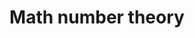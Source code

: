 ---
layout: posts_by_category
categories: math-number-theory
title: Math number theory
permalink: /category/math-number-theory
---